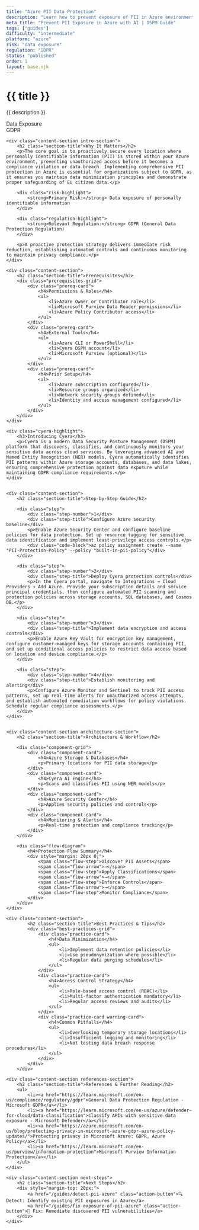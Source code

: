 ```yaml
---
title: "Azure PII Data Protection"
description: "Learn how to prevent exposure of PII in Azure environments. Follow step-by-step guidance for GDPR compliance and data privacy protection."
meta_title: "Prevent PII Exposure in Azure with AI | DSPM Guide"
tags: ["guides"]
difficulty: "intermediate"
platform: "azure"
risk: "data exposure"
regulation: "GDPR"
status: "published"
order: 1
layout: base.njk
---
```


<div class="container">
    <div class="header">
        <h1>{{ title }}</h1>
        <p>{{ description }}</p>
        <div class="badge">Data Exposure</div>
        <div class="badge regulation">GDPR</div>
    </div>

    <div class="content-section intro-section">
        <h2 class="section-title">Why It Matters</h2>
        <p>The core goal is to proactively secure every location where personally identifiable information (PII) is stored within your Azure environment, preventing unauthorized access before it becomes a compliance violation or data breach. Implementing comprehensive PII protection in Azure is essential for organizations subject to GDPR, as it ensures you maintain data minimization principles and demonstrate proper safeguarding of EU citizen data.</p>
        
        <div class="risk-highlight">
            <strong>Primary Risk:</strong> Data exposure of personally identifiable information
        </div>
        
        <div class="regulation-highlight">
            <strong>Relevant Regulation:</strong> GDPR (General Data Protection Regulation)
        </div>
        
        <p>A proactive protection strategy delivers immediate risk reduction, establishing automated controls and continuous monitoring to maintain privacy compliance.</p>
    </div>

    <div class="content-section">
        <h2 class="section-title">Prerequisites</h2>
        <div class="prerequisites-grid">
            <div class="prereq-card">
                <h4>Permissions & Roles</h4>
                <ul>
                    <li>Azure Owner or Contributor role</li>
                    <li>Microsoft Purview Data Reader permissions</li>
                    <li>Azure Policy Contributor access</li>
                </ul>
            </div>
            <div class="prereq-card">
                <h4>External Tools</h4>
                <ul>
                    <li>Azure CLI or PowerShell</li>
                    <li>Cyera DSPM account</li>
                    <li>Microsoft Purview (optional)</li>
                </ul>
            </div>
            <div class="prereq-card">
                <h4>Prior Setup</h4>
                <ul>
                    <li>Azure subscription configured</li>
                    <li>Resource groups organized</li>
                    <li>Network security groups defined</li>
                    <li>Identity and access management configured</li>
                </ul>
            </div>
        </div>
    </div>
	
    <div class="cyera-highlight">
        <h3>Introducing Cyera</h3>
        <p>Cyera is a modern Data Security Posture Management (DSPM) platform that discovers, classifies, and continuously monitors your sensitive data across cloud services. By leveraging advanced AI and Named Entity Recognition (NER) models, Cyera automatically identifies PII patterns within Azure storage accounts, databases, and data lakes, ensuring comprehensive protection against data exposure while maintaining GDPR compliance requirements.</p>
    </div>
	

    <div class="content-section">
        <h2 class="section-title">Step-by-Step Guide</h2>
        
        <div class="step">
            <div class="step-number">1</div>
            <div class="step-title">Configure Azure security baseline</div>
            <p>Enable Azure Security Center and configure baseline policies for data protection. Set up resource tagging for sensitive data identification and implement least-privilege access controls.</p>
            <div class="code-block">az policy assignment create --name "PII-Protection-Policy" --policy "built-in-pii-policy"</div>
        </div>

        <div class="step">
            <div class="step-number">2</div>
            <div class="step-title">Deploy Cyera protection controls</div>
            <p>In the Cyera portal, navigate to Integrations → Cloud Providers → Add Azure. Provide your subscription details and service principal credentials, then configure automated PII scanning and protection policies across storage accounts, SQL databases, and Cosmos DB.</p>
        </div>

        <div class="step">
            <div class="step-number">3</div>
            <div class="step-title">Implement data encryption and access controls</div>
            <p>Enable Azure Key Vault for encryption key management, configure customer-managed keys for storage accounts containing PII, and set up conditional access policies to restrict data access based on location and device compliance.</p>
        </div>

        <div class="step">
            <div class="step-number">4</div>
            <div class="step-title">Establish monitoring and alerting</div>
            <p>Configure Azure Monitor and Sentinel to track PII access patterns, set up real-time alerts for unauthorized access attempts, and establish automated remediation workflows for policy violations. Schedule regular compliance assessments.</p>
        </div>
    </div>


    <div class="content-section architecture-section">
        <h2 class="section-title">Architecture & Workflow</h2>
        
        <div class="component-grid">
            <div class="component-card">
                <h4>Azure Storage & Databases</h4>
                <p>Primary locations for PII data storage</p>
            </div>
            <div class="component-card">
                <h4>Cyera AI Engine</h4>
                <p>Scans and classifies PII using NER models</p>
            </div>
            <div class="component-card">
                <h4>Azure Security Center</h4>
                <p>Applies security policies and controls</p>
            </div>
            <div class="component-card">
                <h4>Monitoring & Alerts</h4>
                <p>Real-time protection and compliance tracking</p>
            </div>
        </div>

        <div class="flow-diagram">
            <h4>Protection Flow Summary</h4>
            <div style="margin: 20px 0;">
                <span class="flow-step">Discover PII Assets</span>
                <span class="flow-arrow">→</span>
                <span class="flow-step">Apply Classifications</span>
                <span class="flow-arrow">→</span>
                <span class="flow-step">Enforce Controls</span>
                <span class="flow-arrow">→</span>
                <span class="flow-step">Monitor Compliance</span>
            </div>
        </div>
    </div>

	<div class="content-section">
	        <h2 class="section-title">Best Practices & Tips</h2>
	        <div class="best-practices-grid">
	            <div class="practice-card">
	                <h4>Data Minimization</h4>
	                <ul>
	                    <li>Implement data retention policies</li>
	                    <li>Use pseudonymization where possible</li>
	                    <li>Regular data purging schedules</li>
	                </ul>
	            </div>
	            <div class="practice-card">
	                <h4>Access Control Strategy</h4>
	                <ul>
	                    <li>Role-based access control (RBAC)</li>
	                    <li>Multi-factor authentication mandatory</li>
	                    <li>Regular access reviews and audits</li>
	                </ul>
	            </div>
	            <div class="practice-card warning-card">
	                <h4>Common Pitfalls</h4>
	                <ul>
	                    <li>Overlooking temporary storage locations</li>
	                    <li>Insufficient logging and monitoring</li>
	                    <li>Not testing data breach response procedures</li>
	                </ul>
	            </div>
	        </div>
	    </div>

    <div class="content-section references-section">
        <h2 class="section-title">References & Further Reading</h2>
        <ul>
            <li><a href="https://learn.microsoft.com/en-us/compliance/regulatory/gdpr">General Data Protection Regulation - Microsoft GDPR</a></li>
            <li><a href="https://learn.microsoft.com/en-us/azure/defender-for-cloud/data-classification">Classify APIs with sensitive data exposure - Microsoft Defender</a></li>
            <li><a href="https://azure.microsoft.com/en-us/blog/protecting-privacy-in-microsoft-azure-gdpr-azure-policy-updates/">Protecting privacy in Microsoft Azure: GDPR, Azure Policy</a></li>
            <li><a href="https://learn.microsoft.com/en-us/purview/information-protection">Microsoft Purview Information Protection</a></li>
        </ul>
    </div>

    <div class="content-section next-steps">
        <h2 class="section-title">Next Steps</h2>
        <div style="margin-top: 20px;">
            <a href="/guides/detect-pii-azure" class="action-button">🔍 Detect: Identify existing PII exposures in Azure</a>
            <a href="/guides/fix-exposure-of-pii-azure" class="action-button">🔧 Fix: Remediate discovered PII vulnerabilities</a>
        </div>
    </div>
</div>